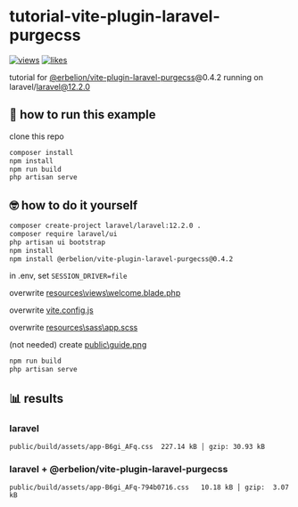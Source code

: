 # tutorial-vite-plugin-laravel-purgecss

[![views](https://views.erbek.space/api/views.svg?id=github.com%2Ferbelion%2Ftutorial-vite-plugin-laravel-purgecss)](https://views.erbek.space/page/?id=github.com%2Ferbelion%2Ftutorial-vite-plugin-laravel-purgecss) [![likes](https://views.erbek.space/api/likes.svg?id=github.com%2Ferbelion%2Ftutorial-vite-plugin-laravel-purgecss)](https://views.erbek.space/api/like?id=github.com%2Ferbelion%2Ftutorial-vite-plugin-laravel-purgecss)

tutorial for [@erbelion/vite-plugin-laravel-purgecss](https://github.com/Erbelion/vite-plugin-laravel-purgecss)@0.4.2 running on laravel/laravel@12.2.0

## 🚀 how to run this example

clone this repo

```bash
composer install
npm install
npm run build
php artisan serve
```

## 🤓 how to do it yourself

```bash
composer create-project laravel/laravel:12.2.0 .
composer require laravel/ui
php artisan ui bootstrap
npm install
npm install @erbelion/vite-plugin-laravel-purgecss@0.4.2
```

in .env, set `SESSION_DRIVER=file`

overwrite [resources\views\welcome.blade.php](https://raw.githubusercontent.com/erbelion/tutorial-vite-plugin-laravel-purgecss/refs/heads/main/resources/views/welcome.blade.php)

overwrite [vite.config.js](https://raw.githubusercontent.com/erbelion/tutorial-vite-plugin-laravel-purgecss/refs/heads/main/vite.config.js)

overwrite [resources\sass\app.scss](https://raw.githubusercontent.com/erbelion/tutorial-vite-plugin-laravel-purgecss/refs/heads/main/resources/sass/app.scss)

(not needed) create [public\guide.png](https://github.com/erbelion/tutorial-vite-plugin-laravel-purgecss/blob/main/public/guide.png)

```bash
npm run build
php artisan serve
```

## 📊 results

### laravel

```
public/build/assets/app-B6gi_AFq.css  227.14 kB │ gzip: 30.93 kB
```

### laravel + @erbelion/vite-plugin-laravel-purgecss

```
public/build/assets/app-B6gi_AFq-794b0716.css   10.18 kB │ gzip:  3.07 kB
```
